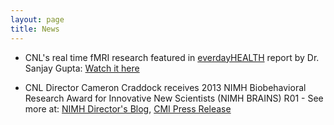 ```yaml
---
layout: page
title: News
---
```


- CNL's real time fMRI research featured in [everdayHEALTH](http://everydayhealth.com) report by Dr. Sanjay Gupta: [Watch it here](http://bcove.me/l5xpnmbv)

- CNL Director Cameron Craddock receives 2013 NIMH Biobehavioral Research Award for Innovative New Scientists (NIMH BRAINS) R01 - See more at: [NIMH Director's Blog](http://www.nimh.nih.gov/about/director/2014/brains-a-new-research-generation.shtml), [CMI Press Release](http://www.childmind.org/en/posts/press-releases/2013-11-14-nimh-recognizes-cameron-craddock)